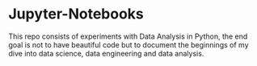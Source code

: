 # Jupyter-Notebooks
This repo consists of experiments with Data Analysis in Python, the end goal is not to have beautiful code but to document the beginnings of my dive into data science, data engineering and data analysis.
